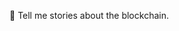 👋 Tell me stories about the blockchain.

<!---
iwishiwasasixsigmasomething/iwishiwasasixsigmasomething is a ✨ special ✨ repository because its `README.md` (this file) appears on your GitHub profile.
You can click the Preview link to take a look at your changes.
--->
